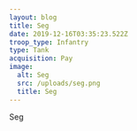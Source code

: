 ```yaml
---
layout: blog
title: Seg
date: 2019-12-16T03:35:23.522Z
troop_type: Infantry
type: Tank
acquisition: Pay
image:
  alt: Seg
  src: /uploads/seg.png
  title: Seg
---
```

Seg
